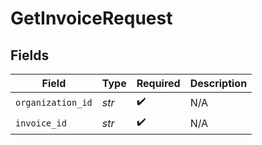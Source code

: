 # GetInvoiceRequest


## Fields

| Field              | Type               | Required           | Description        |
| ------------------ | ------------------ | ------------------ | ------------------ |
| `organization_id`  | *str*              | :heavy_check_mark: | N/A                |
| `invoice_id`       | *str*              | :heavy_check_mark: | N/A                |